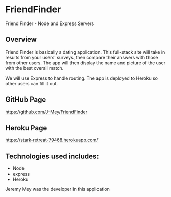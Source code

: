 # FriendFinder
Friend Finder - Node and Express Servers

## Overview

Friend Finder is basically a dating application. This full-stack site will take in results from your users' surveys, then compare their answers with those from other users. The app will then display the name and picture of the user with the best overall match.

We will use Express to handle routing. The app is deployed to Heroku so other users can fill it out.

## GitHub Page
https://github.com/J-Mey/FriendFinder

## Heroku Page
https://stark-retreat-79468.herokuapp.com/

## Technologies used includes:

* Node
* express
* Heroku

Jeremy Mey was the developer in this application
